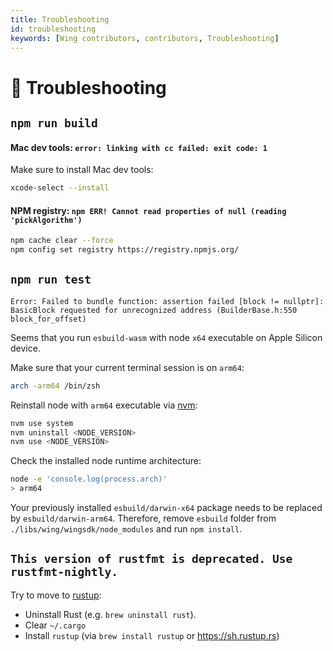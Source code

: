 ```yaml
---
title: Troubleshooting
id: troubleshooting
keywords: [Wing contributors, contributors, Troubleshooting]
---
```


# 🔨 Troubleshooting

## `npm run build`

#### Mac dev tools: `error: linking with cc failed: exit code: 1`
Make sure to install Mac dev tools:
```sh
xcode-select --install
```

#### NPM registry: `npm ERR! Cannot read properties of null (reading 'pickAlgorithm')`
```sh
npm cache clear --force 
npm config set registry https://registry.npmjs.org/
```

## `npm run test`

`Error: Failed to bundle function: assertion failed [block != nullptr]: BasicBlock requested for unrecognized address (BuilderBase.h:550 block_for_offset)`

Seems that you run `esbuild-wasm` with node `x64` executable on Apple Silicon device.

Make sure that your current terminal session is on `arm64`:
```sh
arch -arm64 /bin/zsh
```
Reinstall node with `arm64` executable via [nvm](https://github.com/nvm-sh/nvm):
```sh
nvm use system
nvm uninstall <NODE_VERSION>
nvm use <NODE_VERSION>
```
Check the installed node runtime architecture:
```sh
node -e 'console.log(process.arch)'
> arm64
```
Your previously installed `esbuild/darwin-x64` package needs to be replaced by `esbuild/darwin-arm64`. Therefore, remove `esbuild` folder from `./libs/wing/wingsdk/node_modules` and run `npm install`.

## `This version of rustfmt is deprecated. Use rustfmt-nightly.`

Try to move to [rustup]:

- Uninstall Rust (e.g. `brew uninstall rust`).
- Clear `~/.cargo` 
- Install `rustup` (via `brew install rustup` or https://sh.rustup.rs)

[rustup]: https://sh.rustup.rs

